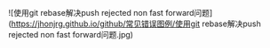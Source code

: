 
![使用git rebase解决push rejected non fast forward问题](https://jhonjrg.github.io/github/常见错误图例/使用git rebase解决push rejected non fast forward问题.jpg)
